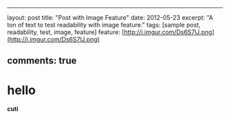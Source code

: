 * * *

layout: post
title: "Post with Image Feature"
date: 2012-05-23
excerpt: "A ton of text to test readability with image feature."
tags: [sample post, readability, test, image, feature]
feature: [http://i.imgur.com/Ds6S7lJ.png](http://i.imgur.com/Ds6S7lJ.png)

## comments: true

# hello

**cuti**
